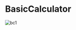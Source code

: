 # BasicCalculator
![bc1](https://user-images.githubusercontent.com/87475295/132090334-86224bd4-43de-46ab-84e5-dc9e7d828e18.jpeg)

